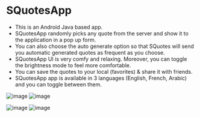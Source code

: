 # SQuotesApp
- This is an Android Java based app. 
- SQuotesApp randomly picks any quote from the server and show it to the application in a pop up form.
- You can also choose the auto generate option so that SQuotes will send you automatic generated quotes as frequent as you choose.
- SQuotesApp UI is very comfy and relaxing. Moreover, you can toggle the brightness mode to feel more comfortable.
- You can save the quotes to your local (favorites) & share it with friends.
- SQuotesApp app is available in 3 languages (English, French, Arabic) and you can toggle between them.

![image](https://user-images.githubusercontent.com/89196087/191706136-fbf26db8-a24c-4725-a29c-3087e8137179.png)
![image](https://user-images.githubusercontent.com/89196087/191706290-10b8dbc2-07a8-4bf6-8761-30d9a09a03d1.png) 

![image](https://user-images.githubusercontent.com/89196087/191706592-72b20599-569b-497e-ae33-d380c6dfc386.png)
![image](https://user-images.githubusercontent.com/89196087/191706627-fcd8c12d-0508-4bc8-9cef-bbfc084b7e64.png)




